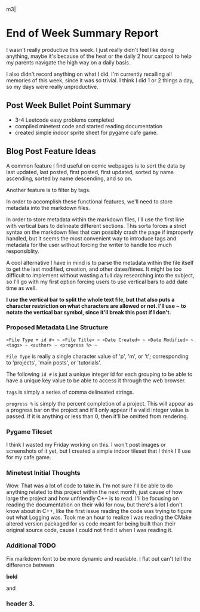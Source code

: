 m3|
# End of Week Summary Report

I wasn't really productive this week. 
I just really didn't feel like doing anything, maybe it's because of the heat or the daily 2 hour carpool to help my parents navigate the high way on a daily basis.

I also didn't record anything on what I did. 
I'm currently recalling all memories of this week, since it was so trivial. 
I think I did 1 or 2 things a day, so my days were really unproductive.

## Post Week Bullet Point Summary

- 3-4 Leetcode easy problems completed
- compiled minetest code and started reading documentation
- created simple indoor sprite sheet for pygame cafe game.

## Blog Post Feature Ideas

A common feature I find useful on comic webpages is to sort
the data by last updated, last posted, first posted, first updated,
sorted by name ascending, sorted by name descending, and so on.

Another feature is to filter by tags.

In order to accomplish these functional features, we'll need to store
metadata into the markdown files.

In order to store metadata within the markdown files, I'll use the
first line with vertical bars to delineate different sections. This sorta forces
a strict syntax on the markdown files that can possibly crash the 
page if improperly handled, but it seems the most convenient way to
introduce tags and metadata for the user without forcing the writer
to handle too much responsiblity.

A cool alternative I have in mind is to parse the metadata within the file itself to get the last modified, creation, and other dates/times.
It might be too difficult to implement without wasting a full day researching into the subject, so I'll go with my first option forcing users to use vertical bars to add date time as well.

**I use the vertical bar to split the whole text file, but that also puts a character restriction on what characters are allowed or not. I'll use ~ to notate the vertical bar symbol, since it'll break this post if I don't.**

### Proposed Metadata Line Structure

```
<File Type + id #> ~ <File Title> ~ <Date Created> ~ <Date Modified> ~ <tags> ~ <author> ~ <progress %> ~
```

```File Type``` is really a single character value of 'p', 'm', or 't'; corresponding to 'projects', 'main posts', or 'tutorials'. 

The following ```id #``` is just a unique integer id for each grouping to be able to have a unique key value to be able to access it through the web browser.

```tags``` is simply a series of comma delineated strings.

```progress %``` is simply the percent completion of a project. This will appear as a progress bar on the project and it'll only appear if a valid integer value is passed. If it is anything or less than 0, then it'll be omitted from rendering.

### Pygame Tileset

I think I wasted my Friday working on this. 
I won't post images or screenshots of it yet, but I created a simple indoor tileset that I think I'll use for my cafe game.

### Minetest Initial Thoughts

Wow. That was a lot of code to take in. I'm not sure I'll be able to do anything related to this project within the next month, just cause of how large the project and how unfriendly C++ is to read. I'll be focusing on reading the documentation on their wiki for now, but there's a lot I don't know about in C++, like the first issue reading the code was trying to figure out what Logging was. Took me an hour to realize I was reading the CMake altered version packaged for vs code meant for being built than their original source code, cause I could not find it when I was reading it. 

### Additional TODO

Fix markdown font to be more dynamic and readable. I flat out can't tell the difference between 

**bold** 

and 

### header 3.